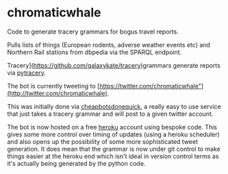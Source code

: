# chromaticwhale

Code to generate tracery grammars for bogus travel reports.

Pulls lists of things (European rodents, adverse weather events etc)
and Northern Rail stations from dbpedia via the SPARQL endpoint.

Tracery](https://github.com/galaxykate/tracery)grammars generate reports via [pytracery](https://github.com/aparrish/pytracery).

The bot is currently tweeting to [https://twitter.com/chromaticwhale"](http://twitter.com/chromaticwhale).

This was initially done via [cheapbotsdonequick](http://cheapbotsdonequick.com/),
a really easy to use service that just takes a tracery grammar and
will post to a given twitter account.

The bot is now hosted on a free [heroku](http://heroku.com) account
using bespoke code. This gives some more control over timing of
updates (using a heroku scheduler) and also opens up the possibility
of some more sophisticated tweet generation. It does mean that the
grammar is now under git control to make things easier at the heroku
end which isn't ideal in version control terms as it's actually being
generated by the python code.


